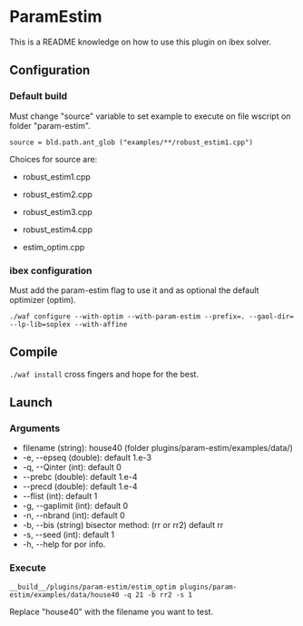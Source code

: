 ParamEstim
======
This is a README  knowledge on how to use this plugin on ibex solver.


## Configuration

### Default build

Must change "source" variable to set example to execute on file wscript on folder "param-estim".

`source = bld.path.ant_glob ("examples/**/robust_estim1.cpp")`

Choices for source are:

* robust_estim1.cpp

* robust_estim2.cpp

* robust_estim3.cpp

* robust_estim4.cpp

* estim_optim.cpp

### ibex configuration

Must add the param-estim flag to use it and as optional the default optimizer (optim).

`./waf configure --with-optim --with-param-estim --prefix=. --gaol-dir= --lp-lib=soplex --with-affine`

## Compile

`./waf install` cross fingers and hope for the best.

## Launch

### Arguments

* filename (string): house40 (folder plugins/param-estim/examples/data/)
* -e, --epseq (double): default 1.e-3
* -q, --Qinter (int): default 0
* --prebc (double): default 1.e-4
* --precd (double): default 1.e-4
* --flist (int): default 1
* -g, --gaplimit (int): default 0 
* -n, --nbrand (int): default 0
* -b, --bis (string) bisector method: (rr or rr2) default rr
* -s, --seed (int): default 1
* -h, --help for por info.

### Execute

`__build__/plugins/param-estim/estim_optim plugins/param-estim/examples/data/house40 -q 21 -b rr2 -s 1`

Replace "house40" with the filename you want to test.

